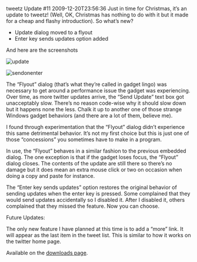 tweetz Update #11
2009-12-20T23:56:36
Just in time for Christmas, it’s an update to tweetz! (Well, OK, Christmas has nothing to do with it but it made for a cheap and flashy introduction). So what’s new?

  * Update dialog moved to a flyout 
  * Enter key sends updates option added 

And here are the screenshots

![update](http://az667460.vo.msecnd.net/cdn/images/blog/tweetzUpdate11_C1DA/update.jpg)

![sendonenter](http://az667460.vo.msecnd.net/cdn/images/blog/tweetzUpdate11_C1DA/sendonenter.jpg)

The “Flyout” dialog (that’s what they’re called in gadget lingo) was necessary to get around a performance issue the gadget was experiencing. Over time, as more twitter updates arrive, the “Send Update” text box got unacceptably slow. There’s no reason code-wise why it should slow down but it happens none the less. Chalk it up to another one of those strange Windows gadget behaviors (and there are a lot of them, believe me).

I found through experimentation that the “Flyout” dialog didn’t experience this same detrimental behavior. It’s not my first choice but this is just one of those “concessions” you sometimes have to make in a program.

In use, the “Flyout” behaves in a similar fashion to the previous embedded dialog. The one exception is that if the gadget loses focus, the “Flyout” dialog closes. The contents of the update are still there so there’s no damage but it does mean an extra mouse click or two on occasion when doing a copy and paste for instance.

The “Enter key sends updates” option restores the original behavior of sending updates when the enter key is pressed. Some complained that they would send updates accidentally so I disabled it. After I disabled it, others complained that they missed the feature. Now you can choose.

Future Updates:

The only new feature I have planned at this time is to add a “more” link. It will appear as the last item in the tweet list. This is similar to how it works on the twitter home page.

Available on the [downloads page](/downloads).

